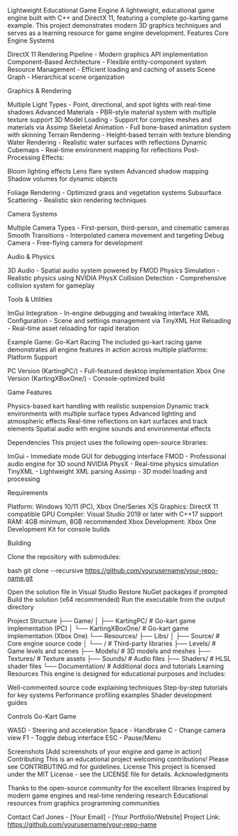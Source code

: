 Lightweight Educational Game Engine
A lightweight, educational game engine built with C++ and DirectX 11, featuring a complete go-karting game example. This project demonstrates modern 3D graphics techniques and serves as a learning resource for game engine development.
Features
Core Engine Systems

DirectX 11 Rendering Pipeline - Modern graphics API implementation
Component-Based Architecture - Flexible entity-component system
Resource Management - Efficient loading and caching of assets
Scene Graph - Hierarchical scene organization

Graphics & Rendering

Multiple Light Types - Point, directional, and spot lights with real-time shadows
Advanced Materials - PBR-style material system with multiple texture support
3D Model Loading - Support for complex meshes and materials via Assimp
Skeletal Animation - Full bone-based animation system with skinning
Terrain Rendering - Height-based terrain with texture blending
Water Rendering - Realistic water surfaces with reflections
Dynamic Cubemaps - Real-time environment mapping for reflections
Post-Processing Effects:

Bloom lighting effects
Lens flare system
Advanced shadow mapping
Shadow volumes for dynamic objects


Foliage Rendering - Optimized grass and vegetation systems
Subsurface Scattering - Realistic skin rendering techniques

Camera Systems

Multiple Camera Types - First-person, third-person, and cinematic cameras
Smooth Transitions - Interpolated camera movement and targeting
Debug Camera - Free-flying camera for development

Audio & Physics

3D Audio - Spatial audio system powered by FMOD
Physics Simulation - Realistic physics using NVIDIA PhysX
Collision Detection - Comprehensive collision system for gameplay

Tools & Utilities

ImGui Integration - In-engine debugging and tweaking interface
XML Configuration - Scene and settings management via TinyXML
Hot Reloading - Real-time asset reloading for rapid iteration

Example Game: Go-Kart Racing
The included go-kart racing game demonstrates all engine features in action across multiple platforms:
Platform Support

PC Version (KartingPC/) - Full-featured desktop implementation
Xbox One Version (KartingXBoxOne/) - Console-optimized build

Game Features

Physics-based kart handling with realistic suspension
Dynamic track environments with multiple surface types
Advanced lighting and atmospheric effects
Real-time reflections on kart surfaces and track elements
Spatial audio with engine sounds and environmental effects

Dependencies
This project uses the following open-source libraries:

ImGui - Immediate mode GUI for debugging interface
FMOD - Professional audio engine for 3D sound
NVIDIA PhysX - Real-time physics simulation
TinyXML - Lightweight XML parsing
Assimp - 3D model loading and processing

Requirements

Platform: Windows 10/11 (PC), Xbox One/Series X|S
Graphics: DirectX 11 compatible GPU
Compiler: Visual Studio 2019 or later with C++17 support
RAM: 4GB minimum, 8GB recommended
Xbox Development: Xbox One Development Kit for console builds

Building

Clone the repository with submodules:

bash   git clone --recursive https://github.com/yourusername/your-repo-name.git

Open the solution file in Visual Studio
Restore NuGet packages if prompted
Build the solution (x64 recommended)
Run the executable from the output directory

Project Structure
├── Game/
│   ├── KartingPC/           # Go-kart game implementation (PC)
│   └── KartingXBoxOne/      # Go-kart game implementation (Xbox One)
└── Resources/
    ├── Libs/
    │   ├── Source/          # Core engine source code
    │   └── /                # Third-party libraries
    ├── Levels/              # Game levels and scenes
    ├── Models/              # 3D models and meshes
    ├── Textures/            # Texture assets
    ├── Sounds/              # Audio files
    ├── Shaders/             # HLSL shader files
    └── Documentation/       # Additional docs and tutorials
Learning Resources
This engine is designed for educational purposes and includes:

Well-commented source code explaining techniques
Step-by-step tutorials for key systems
Performance profiling examples
Shader development guides

Controls
Go-Kart Game

WASD - Steering and acceleration
Space - Handbrake
C - Change camera view
F1 - Toggle debug interface
ESC - Pause/Menu

Screenshots
[Add screenshots of your engine and game in action]
Contributing
This is an educational project welcoming contributions! Please see CONTRIBUTING.md for guidelines.
License
This project is licensed under the MIT License - see the LICENSE file for details.
Acknowledgments

Thanks to the open-source community for the excellent libraries
Inspired by modern game engines and real-time rendering research
Educational resources from graphics programming communities

Contact
Carl Jones - [Your Email] - [Your Portfolio/Website]
Project Link: https://github.com/yourusername/your-repo-name
